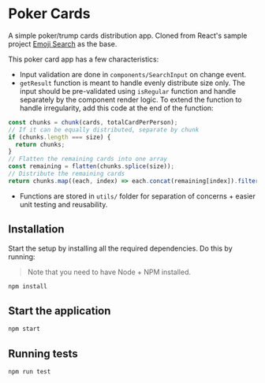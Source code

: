 # Poker Cards

A simple poker/trump cards distribution app. Cloned from React's sample project [Emoji Search](https://github.com/ahfarmer/emoji-search) as the base.

This poker card app has a few characteristics:

- Input validation are done in `components/SearchInput` on change event.
- `getResult` function is meant to handle evenly distribute size only. The input should be pre-validated using `isRegular` function and handle separately by the component render logic. To extend the function to handle irregularity, add this code at the end of the function:

```javascript
const chunks = chunk(cards, totalCardPerPerson);
// If it can be equally distributed, separate by chunk
if (chunks.length === size) {
  return chunks;
}
// Flatten the remaining cards into one array
const remaining = flatten(chunks.splice(size));
// Distribute the remaining cards
return chunks.map((each, index) => each.concat(remaining[index]).filter(Boolean));
```

- Functions are stored in `utils/` folder for separation of concerns + easier unit testing and reusability.

## Installation

Start the setup by installing all the required dependencies. Do this by running:

> Note that you need to have Node + NPM installed.

```bash
npm install
```

## Start the application

```bash
npm start
```

## Running tests

```bash
npm run test
```
